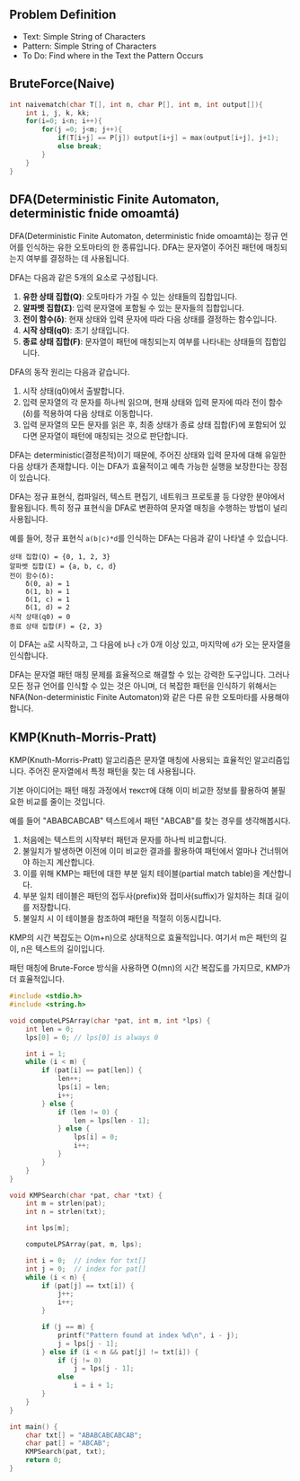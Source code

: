 
## Problem Definition
- Text: Simple String of Characters
- Pattern: Simple String of Characters
- To Do: Find where in the Text the Pattern Occurs



## BruteForce(Naive)


```c
int naivematch(char T[], int n, char P[], int m, int output[]){
	int i, j, k, kk;
	for(i=0; i<n; i++){
		for(j =0; j<m; j++){
			if(T[i+j] == P[j]) output[i+j] = max(output[i+j], j+1);
			else break;
		}
	}
}
```


## DFA(Deterministic Finite Automaton, deterministic fnide omoamtá)

DFA(Deterministic Finite Automaton, deterministic fnide omoamtá)는 정규 언어를 인식하는 유한 오토마타의 한 종류입니다. DFA는 문자열이 주어진 패턴에 매칭되는지 여부를 결정하는 데 사용됩니다.

DFA는 다음과 같은 5개의 요소로 구성됩니다.

1. **유한 상태 집합(Q)**: 오토마타가 가질 수 있는 상태들의 집합입니다.
2. **알파벳 집합(Σ)**: 입력 문자열에 포함될 수 있는 문자들의 집합입니다.
3. **전이 함수(δ)**: 현재 상태와 입력 문자에 따라 다음 상태를 결정하는 함수입니다.
4. **시작 상태(q0)**: 초기 상태입니다.
5. **종료 상태 집합(F)**: 문자열이 패턴에 매칭되는지 여부를 나타내는 상태들의 집합입니다.

DFA의 동작 원리는 다음과 같습니다.

1. 시작 상태(q0)에서 출발합니다.
2. 입력 문자열의 각 문자를 하나씩 읽으며, 현재 상태와 입력 문자에 따라 전이 함수(δ)를 적용하여 다음 상태로 이동합니다.
3. 입력 문자열의 모든 문자를 읽은 후, 최종 상태가 종료 상태 집합(F)에 포함되어 있다면 문자열이 패턴에 매칭되는 것으로 판단합니다.

DFA는 deterministic(결정론적)이기 때문에, 주어진 상태와 입력 문자에 대해 유일한 다음 상태가 존재합니다. 이는 DFA가 효율적이고 예측 가능한 실행을 보장한다는 장점이 있습니다.

DFA는 정규 표현식, 컴파일러, 텍스트 편집기, 네트워크 프로토콜 등 다양한 분야에서 활용됩니다. 특히 정규 표현식을 DFA로 변환하여 문자열 매칭을 수행하는 방법이 널리 사용됩니다.

예를 들어, 정규 표현식 `a(b|c)*d`를 인식하는 DFA는 다음과 같이 나타낼 수 있습니다.

```
상태 집합(Q) = {0, 1, 2, 3}
알파벳 집합(Σ) = {a, b, c, d}
전이 함수(δ):
    δ(0, a) = 1
    δ(1, b) = 1
    δ(1, c) = 1
    δ(1, d) = 2
시작 상태(q0) = 0
종료 상태 집합(F) = {2, 3}
```

이 DFA는 `a`로 시작하고, 그 다음에 `b`나 `c`가 0개 이상 있고, 마지막에 `d`가 오는 문자열을 인식합니다.

DFA는 문자열 패턴 매칭 문제를 효율적으로 해결할 수 있는 강력한 도구입니다. 그러나 모든 정규 언어를 인식할 수 있는 것은 아니며, 더 복잡한 패턴을 인식하기 위해서는 NFA(Non-deterministic Finite Automaton)와 같은 다른 유한 오토마타를 사용해야 합니다.


## KMP(Knuth-Morris-Pratt)

KMP(Knuth-Morris-Pratt) 알고리즘은 문자열 매칭에 사용되는 효율적인 알고리즘입니다. 주어진 문자열에서 특정 패턴을 찾는 데 사용됩니다.

기본 아이디어는 패턴 매칭 과정에서 текст에 대해 이미 비교한 정보를 활용하여 불필요한 비교를 줄이는 것입니다.

예를 들어 "ABABCABCAB" 텍스트에서 패턴 "ABCAB"를 찾는 경우를 생각해봅시다.

1. 처음에는 텍스트의 시작부터 패턴과 문자를 하나씩 비교합니다.
2. 불일치가 발생하면 이전에 이미 비교한 결과를 활용하여 패턴에서 얼마나 건너뛰어야 하는지 계산합니다.
3. 이를 위해 KMP는 패턴에 대한 부분 일치 테이블(partial match table)을 계산합니다.
4. 부분 일치 테이블은 패턴의 접두사(prefix)와 접미사(suffix)가 일치하는 최대 길이를 저장합니다.
5. 불일치 시 이 테이블을 참조하여 패턴을 적절히 이동시킵니다.

KMP의 시간 복잡도는 O(m+n)으로 상대적으로 효율적입니다. 여기서 m은 패턴의 길이, n은 텍스트의 길이입니다.

패턴 매칭에 Brute-Force 방식을 사용하면 O(mn)의 시간 복잡도를 가지므로, KMP가 더 효율적입니다.


```c
#include <stdio.h>
#include <string.h>

void computeLPSArray(char *pat, int m, int *lps) {
    int len = 0;
    lps[0] = 0; // lps[0] is always 0

    int i = 1;
    while (i < m) {
        if (pat[i] == pat[len]) {
            len++;
            lps[i] = len;
            i++;
        } else {
            if (len != 0) {
                len = lps[len - 1];
            } else {
                lps[i] = 0;
                i++;
            }
        }
    }
}

void KMPSearch(char *pat, char *txt) {
    int m = strlen(pat);
    int n = strlen(txt);

    int lps[m];

    computeLPSArray(pat, m, lps);

    int i = 0;  // index for txt[]
    int j = 0;  // index for pat[]
    while (i < n) {
        if (pat[j] == txt[i]) {
            j++;
            i++;
        }

        if (j == m) {
            printf("Pattern found at index %d\n", i - j);
            j = lps[j - 1];
        } else if (i < n && pat[j] != txt[i]) {
            if (j != 0)
                j = lps[j - 1];
            else
                i = i + 1;
        }
    }
}

int main() {
    char txt[] = "ABABCABCABCAB";
    char pat[] = "ABCAB";
    KMPSearch(pat, txt);
    return 0;
}
```